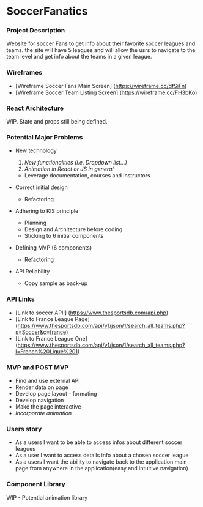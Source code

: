 # SoccerFanatics

### Project Description

Website for soccer Fans to get info about their favorite soccer leagues and teams. the site will have 5 leagues and will allow the usrs to navigate to the team level and get info about the teams in a given league.

### Wireframes

* [Wireframe Soccer Fans Main Screen] (https://wireframe.cc/dfSiFn)
* [Wireframe Soccer Team Listing Screen] (https://wireframe.cc/FH3bKo)

### React Architecture

WIP. State and props still being defined.


### Potential Major Problems

* New technology
    1. _New functionalities (i.e. Dropdown list...)_
    2. _Animation in React or JS in general_

    * Leverage documentation, courses and instructors

* Correct initial design

    * Refactoring

* Adhering to KIS principle

    * Planning
    * Design and Architecture before coding
    * Sticking to 6 initial components

* Defining MVP (6 components)

    * Refactoring

* API Reliability

    * Copy sample as back-up

### API Links

* [Link to soccer API!] (https://www.thesportsdb.com/api.php)
* [Link to France League Page] (https://www.thesportsdb.com/api/v1/json/1/search_all_teams.php?s=Soccer&c=france)
* [Link to France League One] (https://www.thesportsdb.com/api/v1/json/1/search_all_teams.php?l=French%20Ligue%201)

### MVP and POST MVP

* Find and use external API
* Render data on page
* Develop page layout - formating
* Develop navigation 
* Make the page interactive
* _Incorporate animation_

### Users story

* As a users I want to be able to access infos about different soccer leagues
* As a user I want to access details info about a chosen soccer league
* As a users I want the ability to navigate back to the application main page from anywhere in the application(easy and intuitive navigation)

### Component Library

WIP - Potential animation library




